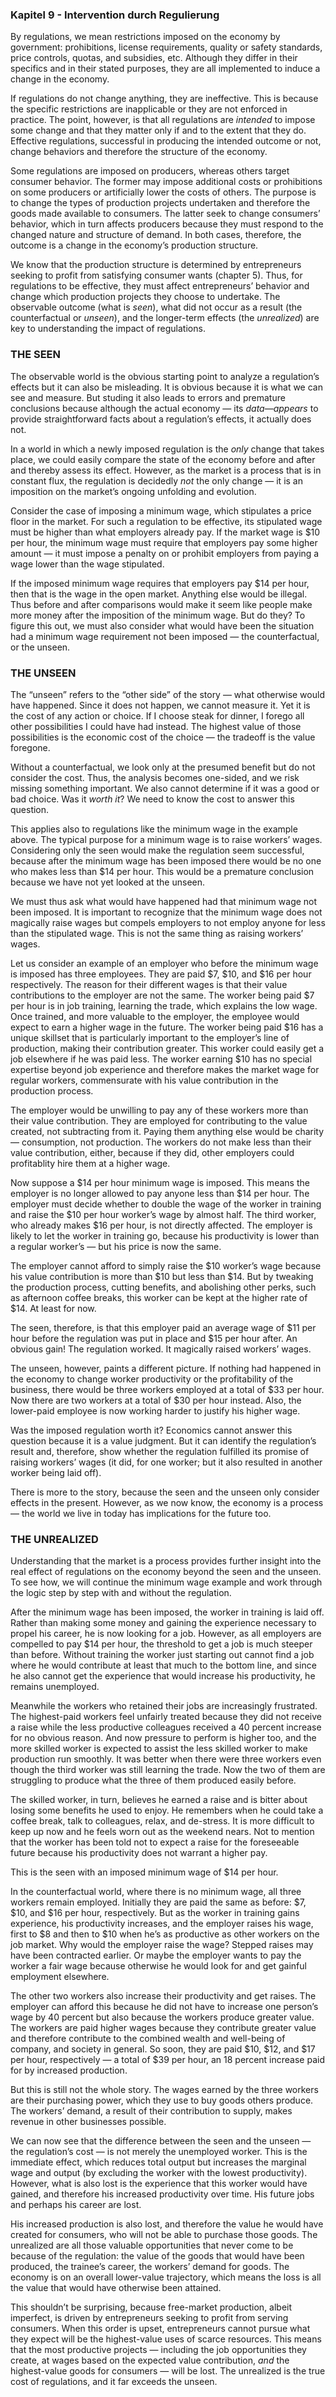 ### Kapitel 9 - Intervention durch Regulierung

By regulations, we mean restrictions imposed on the economy by government: prohibitions, license requirements, quality or safety standards, price controls, quotas, and subsidies, etc. Although they differ in their specifics and in their stated purposes, they are all implemented to induce a change in the economy.

If regulations do not change anything, they are ineffective. This is because the specific restrictions are inapplicable or they are not enforced in practice. The point, however, is that all regulations are *intended* to impose some change and that they matter only if and to the extent that they do. Effective regulations, successful in producing the intended outcome or not, change behaviors and therefore the structure of the economy.

Some regulations are imposed on producers, whereas others target consumer behavior. The former may impose additional costs or prohibitions on some producers or artificially lower the costs of others. The purpose is to change the types of production projects undertaken and therefore the goods made available to consumers. The latter seek to change consumers’ behavior, which in turn affects producers because they must respond to the changed nature and structure of demand. In both cases, therefore, the outcome is a change in the economy’s production structure.

We know that the production structure is determined by entrepreneurs seeking to profit from satisfying consumer wants (chapter 5). Thus, for regulations to be effective, they must affect entrepreneurs’ behavior and change which production projects they choose to undertake. The observable outcome (what is *seen*), what did not occur as a result (the counterfactual or *unseen*), and the longer-term effects (the *unrealized*) are key to understanding the impact of regulations.


### THE SEEN

The observable world is the obvious starting point to analyze a regulation’s effects but it can also be misleading. It is obvious because it is what we can see and measure. But studing it also leads to errors and premature conclusions because although the actual economy — its *data—appears* to provide straightforward facts about a regulation’s effects, it actually does not.

In a world in which a newly imposed regulation is the *only* change that takes place, we could easily compare the state of the economy before and after and thereby assess its effect. However, as the market is a process that is in constant flux, the regulation is decidedly *not* the only change — it is an imposition on the market’s ongoing unfolding and evolution.

Consider the case of imposing a minimum wage, which stipulates a price floor in the market. For such a regulation to be effective, its stipulated wage must be higher than what employers already pay. If the market wage is $10 per hour, the minimum wage must require that employers pay some higher amount — it must impose a penalty on or prohibit employers from paying a wage lower than the wage stipulated.

If the imposed minimum wage requires that employers pay $14 per hour, then that is the wage in the open market. Anything else would be illegal. Thus before and after comparisons would make it seem like people make more money after the imposition of the minimum wage. But do they? To figure this out, we must also consider what would have been the situation had a minimum wage requirement not been imposed — the counterfactual, or the unseen.


### THE UNSEEN

The “unseen” refers to the “other side” of the story — what otherwise would have happened. Since it does not happen, we cannot measure it. Yet it is the cost of any action or choice. If I choose steak for dinner, I forego all other possibilities I could have had instead. The highest value of those possibilities is the economic cost of the choice — the tradeoff is the value foregone.

Without a counterfactual, we look only at the presumed benefit but do not consider the cost. Thus, the analysis becomes one-sided, and we risk missing something important. We also cannot determine if it was a good or bad choice. Was it *worth it*? We need to know the cost to answer this question.

This applies also to regulations like the minimum wage in the example above. The typical purpose for a minimum wage is to raise workers’ wages. Considering only the seen would make the regulation seem successful, because after the minimum wage has been imposed there would be no one who makes less than $14 per hour. This would be a premature conclusion because we have not yet looked at the unseen.

We must thus ask what would have happened had that minimum wage not been imposed. It is important to recognize that the minimum wage does not magically raise wages but compels employers to not employ anyone for less than the stipulated wage. This is not the same thing as raising workers’ wages.

Let us consider an example of an employer who before the minimum wage is imposed has three employees. They are paid $7, $10, and $16 per hour respectively. The reason for their different wages is that their value contributions to the employer are not the same. The worker being paid $7 per hour is in job training, learning the trade, which explains the low wage. Once trained, and more valuable to the employer, the employee would expect to earn a higher wage in the future. The worker being paid $16 has a unique skillset that is particularly important to the employer’s line of production, making their contribution greater. This worker could easily get a job elsewhere if he was paid less. The worker earning $10 has no special expertise beyond job experience and therefore makes the market wage for regular workers, commensurate with his value contribution in the production process.

The employer would be unwilling to pay any of these workers more than their value contribution. They are employed for contributing to the value created, not subtracting from it. Paying them anything else would be charity — consumption, not production. The workers do not make less than their value contribution, either, because if they did, other employers could profitablity hire them at a higher wage.

Now suppose a $14 per hour minimum wage is imposed. This means the employer is no longer allowed to pay anyone less than $14 per hour. The employer must decide whether to double the wage of the worker in training and raise the $10 per hour worker’s wage by almost half. The third worker, who already makes $16 per hour, is not directly affected. The employer is likely to let the worker in training go, because his productivity is lower than a regular worker’s — but his price is now the same.

The employer cannot afford to simply raise the $10 worker’s wage because his value contribution is more than $10 but less than $14. But by tweaking the production process, cutting benefits, and abolishing other perks, such as afternoon coffee breaks, this worker can be kept at the higher rate of $14. At least for now.

The seen, therefore, is that this employer paid an average wage of $11 per hour before the regulation was put in place and $15 per hour after. An obvious gain! The regulation worked. It magically raised workers’ wages.

The unseen, however, paints a different picture. If nothing had happened in the economy to change worker productivity or the profitability of the business, there would be three workers employed at a total of $33 per hour. Now there are two workers at a total of $30 per hour instead. Also, the lower-paid employee is now working harder to justify his higher wage.

Was the imposed regulation worth it? Economics cannot answer this question because it is a value judgment. But it can identify the regulation’s result and, therefore, show whether the regulation fulfilled its promise of raising workers’ wages (it did, for one worker; but it also resulted in another worker being laid off).

There is more to the story, because the seen and the unseen only consider effects in the present. However, as we now know, the economy is a process — the world we live in today has implications for the future too.


### THE UNREALIZED

Understanding that the market is a process provides further insight into the real effect of regulations on the economy beyond the seen and the unseen. To see how, we will continue the minimum wage example and work through the logic step by step with and without the regulation.

After the minimum wage has been imposed, the worker in training is laid off. Rather than making some money and gaining the experience necessary to propel his career, he is now looking for a job. However, as all employers are compelled to pay $14 per hour, the threshold to get a job is much steeper than before. Without training the worker just starting out cannot find a job where he would contribute at least that much to the bottom line, and since he also cannot get the experience that would increase his productivity, he remains unemployed.

Meanwhile the workers who retained their jobs are increasingly frustrated. The highest-paid workers feel unfairly treated because they did not receive a raise while the less productive colleagues received a 40 percent increase for no obvious reason. And now pressure to perform is higher too, and the more skilled worker is expected to assist the less skilled worker to make production run smoothly. It was better when there were three workers even though the third worker was still learning the trade. Now the two of them are struggling to produce what the three of them produced easily before.

The skilled worker, in turn, believes he earned a raise and is bitter about losing some benefits he used to enjoy. He remembers when he could take a coffee break, talk to colleagues, relax, and de-stress. It is more difficult to keep up now and he feels worn out as the weekend nears. Not to mention that the worker has been told not to expect a raise for the foreseeable future because his productivity does not warrant a higher pay.

This is the seen with an imposed minimum wage of $14 per hour.

In the counterfactual world, where there is no minimum wage, all three workers remain employed. Initially they are paid the same as before: $7, $10, and $16 per hour, respectively. But as the worker in training gains experience, his productivity increases, and the employer raises his wage, first to $8 and then to $10 when he’s as productive as other workers on the job market. Why would the employer raise the wage? Stepped raises may have been contracted earlier. Or maybe the employer wants to pay the worker a fair wage because otherwise he would look for and get gainful employment elsewhere.

The other two workers also increase their productivity and get raises. The employer can afford this because he did not have to increase one person’s wage by 40 percent but also because the workers produce greater value. The workers are paid higher wages because they contribute greater value and therefore contribute to the combined wealth and well-being of company, and society in general. So soon, they are paid $10, $12, and $17 per hour, respectively — a total of $39 per hour, an 18 percent increase paid for by increased production.

But this is still not the whole story. The wages earned by the three workers are their purchasing power, which they use to buy goods others produce. The workers’ demand, a result of their contribution to supply, makes revenue in other businesses possible.

We can now see that the difference between the seen and the unseen — the regulation’s cost — is not merely the unemployed worker. This is the immediate effect, which reduces total output but increases the marginal wage and output (by excluding the worker with the lowest productivity). However, what is also lost is the experience that this worker would have gained, and therefore his increased productivity over time. His future jobs and perhaps his career are lost.

His increased production is also lost, and therefore the value he would have created for consumers, who will not be able to purchase those goods. The unrealized are all those valuable opportunities that never come to be because of the regulation: the value of the goods that would have been produced, the trainee’s career, the workers’ demand for goods. The economy is on an overall lower-value trajectory, which means the loss is all the value that would have otherwise been attained.

This shouldn’t be surprising, because free-market production, albeit imperfect, is driven by entrepreneurs seeking to profit from serving consumers. When this order is upset, entrepreneurs cannot pursue what they expect will be the highest-value uses of scarce resources. This means that the most productive projects — including the job opportunities they create, at wages based on the expected value contribution, *and* the highest-value goods for consumers — will be lost. The unrealized is the true cost of regulations, and it far exceeds the unseen.
